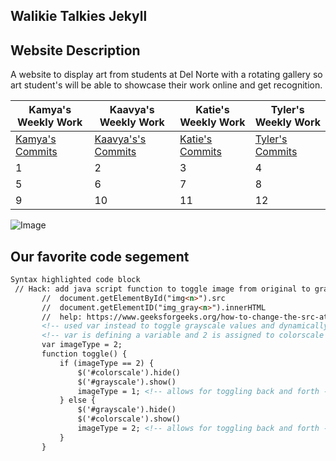 ## Walikie Talkies Jekyll

## Website Description
A website to display art from students at Del Norte with a rotating gallery so art student's will be able to showcase their work online and get recognition.


| Kamya's Weekly Work | Kaavya's Weekly Work| Katie's Weekly Work | Tyler's Weekly Work |
| --------------- | --------------- | --------------- |--------------- |
| [Kamya's Commits](https://github.com/Tyler929/WalkieTalkies/tree/commitskamya ) | [Kaavya's's Commits](https://github.com/Tyler929/WalkieTalkies/commits?author=rkaavya) |[Katie's Commits](https://github.com/Tyler929/WalkieTalkies/commits?author=katiehickman)|[Tyler's Commits]( https://github.com/Tyler929/WalkieTalkies/commits?author=Tyler929)
| 1 |2| 3|4
| 5| 6| 7  | 8
|9 | 10 |11| 12 |

![Image](https://www.architectureartdesigns.com/wp-content/uploads/2013/12/20-Absolutely-Stunning-Art-Pieces-for-Your-Home-3.jpg)

 ## Our favorite code segement 
 
 ```markdown
Syntax highlighted code block
  // Hack: add java script function to toggle image from original to gray and back (toggle)
        //  document.getElementById("img<n>").src
        //  document.getElementID("img_gray<n>").innerHTML
        //  help: https://www.geeksforgeeks.org/how-to-change-the-src-attribute-of-an-img-element-in-javascript-jquery/
        <!-- used var instead to toggle grayscale values and dynamically change rgb values -->
        <!-- var is defining a variable and 2 is assigned to colorscale and 1 is assigned to grayscale-->
        var imageType = 2;
        function toggle() {
            if (imageType == 2) {
                $('#colorscale').hide()
                $('#grayscale').show()
                imageType = 1; <!-- allows for toggling back and forth -->
            } else {
                $('#grayscale').hide()
                $('#colorscale').show()
                imageType = 2; <!-- allows for toggling back and forth -->
            }
        }

```


